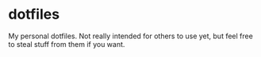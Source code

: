 # dotfiles
My personal dotfiles. Not really intended for others to use yet, but feel free to steal stuff from them if you want.
